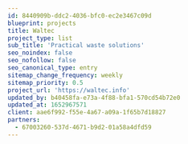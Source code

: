 ```yaml
---
id: 8440909b-ddc2-4036-bfc0-ec2e3467c09d
blueprint: projects
title: Waltec
project_type: list
sub_title: 'Practical waste solutions'
seo_noindex: false
seo_nofollow: false
seo_canonical_type: entry
sitemap_change_frequency: weekly
sitemap_priority: 0.5
project_url: 'https://waltec.info'
updated_by: b40458fa-e73a-4f88-bfa1-570cd54b72e0
updated_at: 1652967571
client: aae6f992-f55e-4a67-a09a-1f65b7d18827
partners:
  - 67003260-537d-4671-b9d2-01a58a4dfd59
---
```

